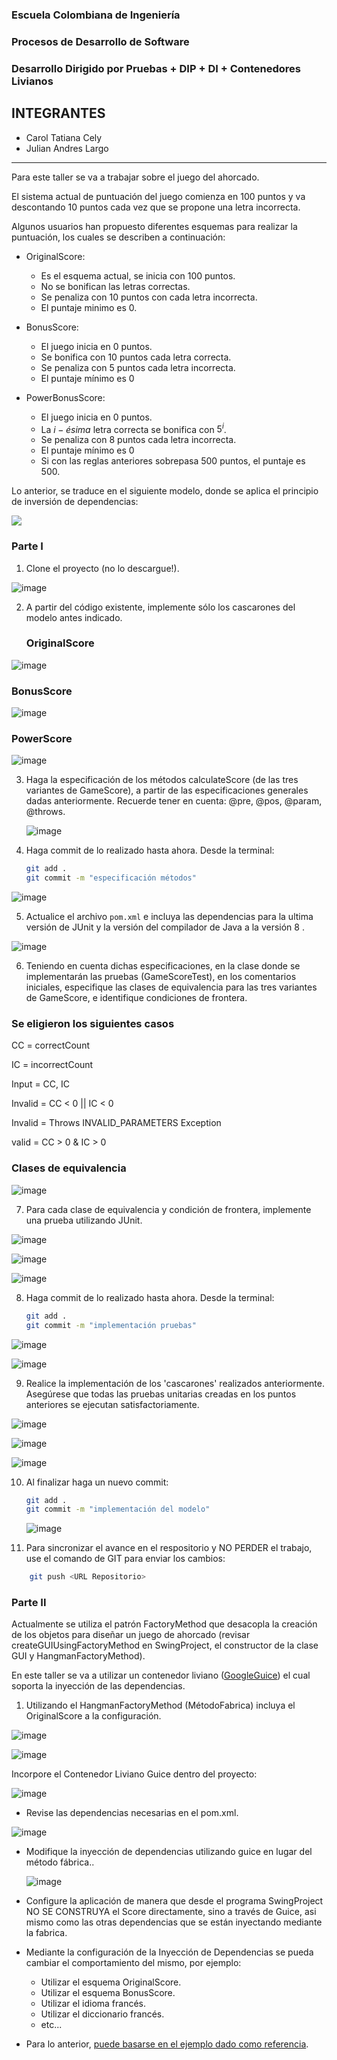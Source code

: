 ### Escuela Colombiana de Ingeniería

### Procesos de Desarrollo de Software

### Desarrollo Dirigido por Pruebas + DIP + DI + Contenedores Livianos

## INTEGRANTES 

* Carol Tatiana Cely 
* Julian Andres Largo 

____________________________________

Para este taller se va a trabajar sobre el juego del ahorcado.

El sistema actual de puntuación del juego comienza en 100 puntos y va
descontando 10 puntos cada vez que se propone una letra incorrecta.

Algunos usuarios han propuesto diferentes esquemas para realizar la
puntuación, los cuales se describen a continuación:

* OriginalScore: 
    * Es el esquema actual, se inicia con 100 puntos.
    * No se bonifican las letras correctas.
    * Se penaliza con 10 puntos con cada letra incorrecta.
    * El puntaje minimo es 0.

* BonusScore: 
    * El juego inicia en 0 puntos.
    * Se bonifica con 10 puntos cada letra correcta.
    * Se penaliza con 5 puntos cada letra incorrecta.
    * El puntaje mínimo es 0
    
* PowerBonusScore:
    * El juego inicia en 0 puntos.
    * La $i-ésima$ letra correcta se bonifica con $5^i$.
    * Se penaliza con 8 puntos cada letra incorrecta.
    * El puntaje mínimo es 0
    * Si con las reglas anteriores sobrepasa 500 puntos, el puntaje es
      500.

Lo anterior, se traduce en el siguiente modelo, donde se aplica el
principio de inversión de dependencias:


![](img/model.png)


### Parte I

1. Clone el proyecto (no lo descargue!).

![image](https://user-images.githubusercontent.com/63822072/192019496-83126433-a69f-4b65-9d34-6fb64a3389fe.png)

   
2. A partir del código existente, implemente sólo los cascarones del
   modelo antes indicado.
   
   ### OriginalScore
   
 ![image](https://user-images.githubusercontent.com/63822072/192025340-dadc607f-5d8b-41aa-bac7-26a2256c1bfc.png)
 
   ### BonusScore

![image](https://user-images.githubusercontent.com/63822072/192025376-186e7a57-ff14-4add-a424-7c92f0f9a350.png)

   ### PowerScore

![image](https://user-images.githubusercontent.com/63822072/192025403-e55b348d-1f47-44b7-8a5a-53c808128381.png)


3. Haga la especificación de los métodos calculateScore (de las tres
   variantes de GameScore), a partir de las especificaciones
   generales dadas anteriormente. Recuerde tener en cuenta: @pre,
   @pos, @param, @throws.
   
   ![image](https://user-images.githubusercontent.com/63822072/192025496-4ec1fa15-6890-4b6e-ae2f-10b8b33e6481.png)


4. Haga commit de lo realizado hasta ahora. Desde la terminal:

	```bash		
	git add .			
	git commit -m "especificación métodos"
	```
	
![image](https://user-images.githubusercontent.com/63822072/192026178-d53bf614-3103-4485-ba04-1e582f88ef0f.png)


5. Actualice el archivo `pom.xml` e incluya las dependencias para la ultima versión de JUnit y la versión del compilador de Java a la versión 8 .

![image](https://user-images.githubusercontent.com/63822072/192026528-84d9931c-2a9c-4de5-94d6-58098a016b0e.png)

   
6. Teniendo en cuenta dichas especificaciones, en la clase donde se
   implementarán las pruebas (GameScoreTest), en los
   comentarios iniciales, especifique las clases de equivalencia para
   las tres variantes de GameScore, e identifique
   condiciones de frontera. 
   
### Se eligieron los siguientes casos 
   
CC = correctCount

IC = incorrectCount

Input = CC, IC

Invalid = CC < 0 || IC < 0

Invalid = Throws INVALID_PARAMETERS Exception

valid = CC > 0 & IC > 0

### Clases de equivalencia 

![image](https://user-images.githubusercontent.com/63822072/192068255-0eb8fc20-f4fd-4d04-b26a-ef4d2ca87386.png)

   
7. Para cada clase de equivalencia y condición de frontera, implemente
   una prueba utilizando JUnit.

![image](https://user-images.githubusercontent.com/63822072/192070288-e11a165c-88f6-4330-9878-87ef7306a55e.png)

![image](https://user-images.githubusercontent.com/63822072/192070298-c6aa7cd9-0a52-4d37-93d5-cc0544eec142.png)

![image](https://user-images.githubusercontent.com/63822072/192070310-aff5093d-4d93-4677-b8dc-fc1b24db2146.png)

8. Haga commit de lo realizado hasta ahora. Desde la terminal:

	```bash		
	git add .			
	git commit -m "implementación pruebas"
	```
![image](https://user-images.githubusercontent.com/63822072/192070363-3a6da7ea-9652-4174-bd54-4e48a2c47755.png)

![image](https://user-images.githubusercontent.com/63822072/192078684-cad57462-de83-44ac-84f9-6a561e036f8e.png)

 

9. Realice la implementación de los 'cascarones' realizados anteriormente.
   Asegúrese que todas las pruebas unitarias creadas en los puntos anteriores
   se ejecutan satisfactoriamente.

![image](https://user-images.githubusercontent.com/63822072/192075313-36eb5009-44dc-46ec-9f42-7b66757bbd46.png)

![image](https://user-images.githubusercontent.com/63822072/192075409-202de755-612b-47ce-8056-f6e1285d53c4.png)

![image](https://user-images.githubusercontent.com/63822072/192075424-cbc4cdca-fae7-438c-82cc-d5ba4862a503.png)




10. Al finalizar haga un nuevo commit:

	```bash		
	git add .			
	git commit -m "implementación del modelo"
	```
	
	![image](https://user-images.githubusercontent.com/63822072/192075644-715a0681-9471-4da5-8248-0bb7efa849ed.png)


11. Para sincronizar el avance en el respositorio y NO PERDER el trabajo, use
    el comando de GIT para enviar los cambios:

```bash	
	git push <URL Repositorio>	
```


### Parte II

Actualmente se utiliza el patrón FactoryMethod
que desacopla la creación de los objetos para diseñar un juego
de ahorcado (revisar createGUIUsingFactoryMethod en SwingProject, el
constructor de la clase GUI y HangmanFactoryMethod).

En este taller se va a utilizar un contenedor liviano ([GoogleGuice](https://github.com/google/guice)) el cual soporta la inyección de las dependencias.

1. Utilizando el HangmanFactoryMethod (MétodoFabrica) incluya el
   OriginalScore a la configuración.
   
 ![image](https://user-images.githubusercontent.com/63822072/192077366-79d47687-2b8a-45d4-bf1d-787557dda158.png)

![image](https://user-images.githubusercontent.com/63822072/192077372-e8dbdc40-a8bc-4af7-951b-e7bc94f17d67.png)


Incorpore el Contenedor Liviano Guice dentro del proyecto:

![image](https://user-images.githubusercontent.com/63822072/192077386-1e53a859-41c3-4d27-a6e8-09e0ded66581.png)

* Revise las dependencias necesarias en el pom.xml.

![image](https://user-images.githubusercontent.com/63822072/192077411-b0a5fc09-2938-45cb-9b06-4812c5e9a456.png)

* Modifique la inyección de dependencias utilizando guice en lugar del
  método fábrica..
  
  ![image](https://user-images.githubusercontent.com/63822072/192077753-e80eb9eb-1dcf-4502-84c8-fcaa40c1fd00.png)

* Configure la aplicación de manera que desde el programa SwingProject
  NO SE CONSTRUYA el Score directamente, sino a través de Guice, asi
  mismo como las otras dependencias que se están inyectando mediante
  la fabrica.
* Mediante la configuración de la Inyección de
  Dependencias se pueda cambiar el comportamiento del mismo, por
  ejemplo:
	* Utilizar el esquema OriginalScore.
	* Utilizar el esquema BonusScore.
	* Utilizar el idioma francés.
    * Utilizar el diccionario francés.
	* etc...
* Para lo anterior, [puede basarse en el ejemplo dado como
  referencia](https://github.com/PDSW-ECI/LightweighContainers_DepenendecyInjectionIntro-WordProcessor).
